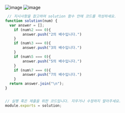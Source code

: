 ![image](https://user-images.githubusercontent.com/68424403/185829529-c8890d80-613f-41a2-a1cd-16045019d74e.png)
![image](https://user-images.githubusercontent.com/68424403/185829535-31dab657-ad18-4c08-9e4a-ccf899c714bd.png)


```javascript
 // 지시사항을 참고하여 solution 함수 안에 코드를 작성하세요. 
function solution(num) {
  var answer = [];
    if (num%2 === 0){
        answer.push("2의 배수입니다.")
    } 
    if (num%3 === 0){
        answer.push("3의 배수입니다.")
    } 
    if (num%5 === 0){
        answer.push("5의 배수입니다.")
    } 
    if (num%7 === 0){
        answer.push("7의 배수입니다.")
    }
  return answer.join("\n");
}


// 실행 혹은 제출을 위한 코드입니다. 지우거나 수정하지 말아주세요.
module.exports = solution;

```
